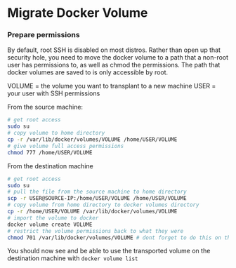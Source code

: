 # Migrate Docker Volume

### Prepare permissions
By default, root SSH is disabled on most distros. Rather than open up that security hole, you need to move the docker volume to a path that a non-root user has permissions to, as well as chmod the permissions. The path that docker volumes are saved to is only accessible by root.

VOLUME = the volume you want to transplant to a new machine
USER = your user with SSH permissions

From the source machine:
```sh
# get root access
sudo su
# copy volume to home directory
cp -r /var/lib/docker/volumes/VOLUME /home/USER/VOLUME
# give volume full access permissions
chmod 777 /home/USER/VOLUME
```

From the destination machine
```sh
# get root access
sudo su
# pull the file from the source machine to home directory
scp -r USER@SOURCE-IP:/home/USER/VOLUME /home/USER/VOLUME
# copy volume from home directory to docker volumes directory
cp -r /home/USER/VOLUME /var/lib/docker/volumes/VOLUME
# import the volume to docker
docker volume create VOLUME
# restrict the volume permissions back to what they were
chmod 701 /var/lib/docker/volumes/VOLUME # dont forget to do this on the source
```

You should now see and be able to use the transported volume on the destination machine with ```docker volume list```